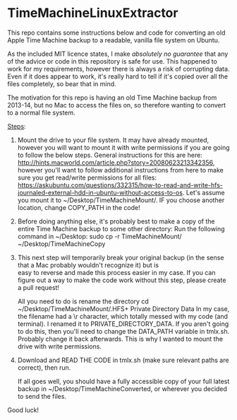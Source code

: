 # TimeMachineLinuxExtractor

This repo contains some instructions below and code for converting an old Apple Time Machine backup to a readable, vanilla file system on Ubuntu.

As the included MIT licence states, I make *absolutely no guarantee* that any of the advice or code in this repository is safe for use. This happened to work for 
my requirements, however there is always a risk of corrupting data. Even if it does appear to work, it's really hard to tell if it's copied over all the files 
completely, so bear that in mind.

The motivation for this repo is having an old Time Machine backup from 2013-14, but no Mac to access the files on, so therefore wanting to convert to a normal file 
system.

<u>Steps</u>:

1. Mount the drive to your file system. It may have already mounted, however you will want to mount it with write permissions 
   if you are going to follow the below steps. General instructions for this are here: http://hints.macworld.com/article.php?story=20080623213342356, however 
   you'll want to follow additional instructions from here to make sure you get read/write permissions for all files: https://askubuntu.com/questions/332315/how-to-read-and-write-hfs-journaled-external-hdd-in-ubuntu-without-access-to-os. Let's assume you mount it to ~/Desktop/TimeMachineMount/. IF you choose another 
   location, change COPY_PATH in the code!

2. Before doing anything else, it's probably best to make a copy of the entire Time Machine backup to some other directory:
   Run the following command in ~/Desktop:
   sudo cp -r TimeMachineMount/ ~/Desktop/TimeMachineCopy

3. This next step will temporarily break your original backup (in the sense that a Mac probably wouldn't recognize it) but is          
   easy to reverse and made this process easier in my case. If you can figure out a way to make the code work without this 
   step, please create a pull request!
   
   All you need to do is rename the directory cd ~/Desktop/TimeMachineMount/.HFS+ Private Directory Data
   In my case, the filename had a \r character, which totally messed with my code (and terminal). I renamed it to PRIVATE_DIRECTORY_DATA.
   If you aren't going to do this, then you'll need to change the DATA_PATH variable in tmlx.sh. 
   Probably change it back afterwards. This is why I wanted to mount the drive with write permissions.

4. Download and READ THE CODE in tmlx.sh (make sure relevant paths are correct), then run.
   
   If all goes well, you should have a fully accessible copy of your full latest backup in ~/Desktop/TimeMachineConverted,
   or wherever you decided to send the files.
   
Good luck!
